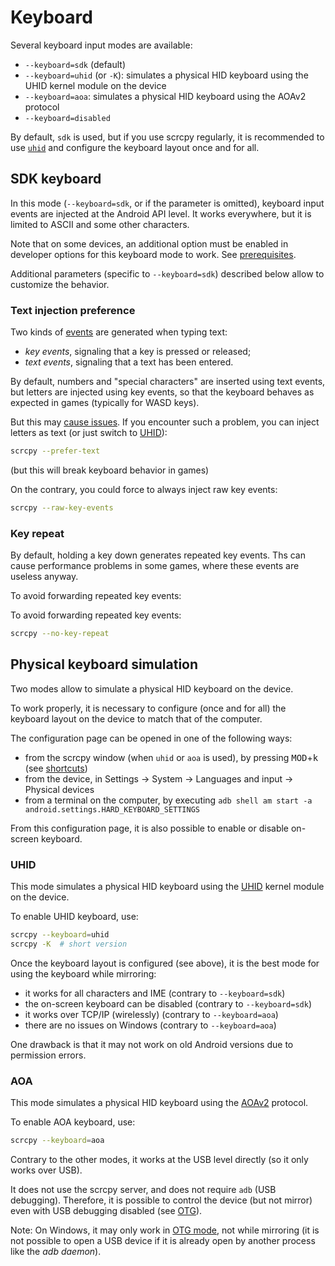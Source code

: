 # Keyboard

Several keyboard input modes are available:

 - `--keyboard=sdk` (default)
 - `--keyboard=uhid` (or `-K`): simulates a physical HID keyboard using the UHID
   kernel module on the device
 - `--keyboard=aoa`: simulates a physical HID keyboard using the AOAv2 protocol
 - `--keyboard=disabled`

By default, `sdk` is used, but if you use scrcpy regularly, it is recommended to
use [`uhid`](#uhid) and configure the keyboard layout once and for all.


## SDK keyboard

In this mode (`--keyboard=sdk`, or if the parameter is omitted), keyboard input
events are injected at the Android API level. It works everywhere, but it is
limited to ASCII and some other characters.

Note that on some devices, an additional option must be enabled in developer
options for this keyboard mode to work. See
[prerequisites](/README.md#prerequisites).

Additional parameters (specific to `--keyboard=sdk`) described below allow to
customize the behavior.


### Text injection preference

Two kinds of [events][textevents] are generated when typing text:
 - _key events_, signaling that a key is pressed or released;
 - _text events_, signaling that a text has been entered.

By default, numbers and "special characters" are inserted using text events, but
letters are injected using key events, so that the keyboard behaves as expected
in games (typically for WASD keys).

But this may [cause issues][prefertext]. If you encounter such a problem, you
can inject letters as text (or just switch to [UHID](#uhid)):

```bash
scrcpy --prefer-text
```

(but this will break keyboard behavior in games)

On the contrary, you could force to always inject raw key events:

```bash
scrcpy --raw-key-events
```

[textevents]: https://blog.rom1v.com/2018/03/introducing-scrcpy/#handle-text-input
[prefertext]: https://github.com/Genymobile/scrcpy/issues/650#issuecomment-512945343


### Key repeat

By default, holding a key down generates repeated key events. Ths can cause
performance problems in some games, where these events are useless anyway.

To avoid forwarding repeated key events:

To avoid forwarding repeated key events:

```bash
scrcpy --no-key-repeat
```


## Physical keyboard simulation

Two modes allow to simulate a physical HID keyboard on the device.

To work properly, it is necessary to configure (once and for all) the keyboard
layout on the device to match that of the computer.

The configuration page can be opened in one of the following ways:
 - from the scrcpy window (when `uhid` or `aoa` is used), by pressing
   <kbd>MOD</kbd>+<kbd>k</kbd> (see [shortcuts](shortcuts.md))
 - from the device, in Settings → System → Languages and input → Physical
   devices
 - from a terminal on the computer, by executing `adb shell am start -a
   android.settings.HARD_KEYBOARD_SETTINGS`

From this configuration page, it is also possible to enable or disable on-screen
keyboard.


### UHID

This mode simulates a physical HID keyboard using the [UHID] kernel module on the
device.

[UHID]: https://kernel.org/doc/Documentation/hid/uhid.txt

To enable UHID keyboard, use:

```bash
scrcpy --keyboard=uhid
scrcpy -K  # short version
```

Once the keyboard layout is configured (see above), it is the best mode for
using the keyboard while mirroring:

 - it works for all characters and IME (contrary to `--keyboard=sdk`)
 - the on-screen keyboard can be disabled (contrary to `--keyboard=sdk`)
 - it works over TCP/IP (wirelessly) (contrary to `--keyboard=aoa`)
 - there are no issues on Windows (contrary to `--keyboard=aoa`)

One drawback is that it may not work on old Android versions due to permission
errors.


### AOA

This mode simulates a physical HID keyboard using the [AOAv2] protocol.

[AOAv2]: https://source.android.com/devices/accessories/aoa2#hid-support

To enable AOA keyboard, use:

```bash
scrcpy --keyboard=aoa
```

Contrary to the other modes, it works at the USB level directly (so it only
works over USB).

It does not use the scrcpy server, and does not require `adb` (USB debugging).
Therefore, it is possible to control the device (but not mirror) even with USB
debugging disabled (see [OTG](otg.md)).

Note: On Windows, it may only work in [OTG mode](otg.md), not while mirroring
(it is not possible to open a USB device if it is already open by another
process like the _adb daemon_).
